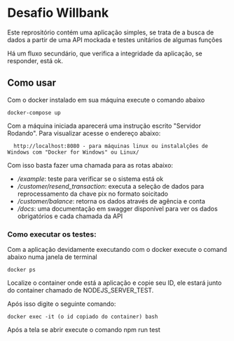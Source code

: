 # Desafio Willbank
Este reprositório contém uma aplicação simples, se trata de a busca de dados a partir de uma API mockada e testes unitários de algumas funções

Há um fluxo secundário, que verifica a integridade da aplicação, se responder, está ok.

## Como usar

Com o docker instalado em sua máquina execute o comando abaixo

	docker-compose up

Com a máquina iniciada aparecerá uma instrução escrito "Servidor Rodando". 
Para visualizar acesse o endereço abaixo:

	  http://localhost:8080 - para máquinas linux ou instalalções de Windows com "Docker for Windows" ou Linux/

Com isso basta fazer uma chamada para as rotas abaixo:

 - _/example_: teste para verificar se o sistema está ok
 - _/customer/resend_transaction_: executa a seleção de dados para reprocessamento da chave pix no formato soicitado
 - _/customer/balance_: retorna os dados através de agência e conta
 - _/docs_: uma documentação em swagger disponível para ver os dados obrigatórios e cada chamada da API

### Como executar os testes:

Com a aplicação devidamente executando com o docker execute o comand abaixo numa janela de terminal

    docker ps

Localize o container onde está a aplicação e copie seu ID, ele estará junto do container chamado de NODEJS_SERVER_TEST.

Após isso digite o seguinte comando:
    
	docker exec -it (o id copiado do container) bash

Após a tela se abrir execute o comando
    npm run test
